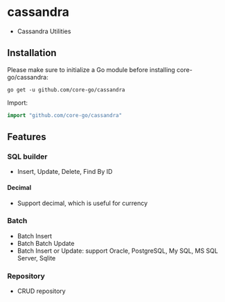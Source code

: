 # cassandra
- Cassandra Utilities

## Installation
Please make sure to initialize a Go module before installing core-go/cassandra:

```shell
go get -u github.com/core-go/cassandra
```

Import:
```go
import "github.com/core-go/cassandra"
```
## Features
### SQL builder
- Insert, Update, Delete, Find By ID
#### Decimal
- Support decimal, which is useful for currency
### Batch
- Batch Insert
- Batch Batch Update
- Batch Insert or Update: support Oracle, PostgreSQL, My SQL, MS SQL Server, Sqlite
### Repository
- CRUD repository
